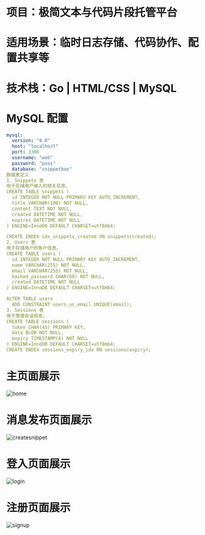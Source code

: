 # 项目：极简文本与代码片段托管平台
# 适用场景：临时日志存储、代码协作、配置共享等
# 技术栈：Go | HTML/CSS | MySQL

# MySQL 配置
```yaml
mysql:
  version: "8.0"
  host: "localhost"
  port: 3306
  username: "web"
  password: "pass"
  database: "snippetbox"
数据表定义
1. Snippets 表
用于存储用户输入的相关信息。
CREATE TABLE snippets (
  id INTEGER NOT NULL PRIMARY KEY AUTO_INCREMENT,
  title VARCHAR(100) NOT NULL,
  content TEXT NOT NULL,
  created DATETIME NOT NULL,
  expires DATETIME NOT NULL
) ENGINE=InnoDB DEFAULT CHARSET=utf8mb4;

CREATE INDEX idx_snippets_created ON snippets(created);
2. Users 表
用于存储用户的账户信息。
CREATE TABLE users (
  id INTEGER NOT NULL PRIMARY KEY AUTO_INCREMENT,
  name VARCHAR(255) NOT NULL,
  email VARCHAR(255) NOT NULL,
  hashed_password CHAR(60) NOT NULL,
  created DATETIME NOT NULL
) ENGINE=InnoDB DEFAULT CHARSET=utf8mb4;

ALTER TABLE users 
  ADD CONSTRAINT users_uc_email UNIQUE(email);
3. Sessions 表
用于管理会话信息。
CREATE TABLE sessions (
  token CHAR(43) PRIMARY KEY,
  data BLOB NOT NULL,
  expiry TIMESTAMP(6) NOT NULL
) ENGINE=InnoDB DEFAULT CHARSET=utf8mb4;
CREATE INDEX sessions_expiry_idx ON sessions(expiry);
```
# 主页面展示
![home](https://github.com/user-attachments/assets/82684fb7-b53f-4f13-ab74-fccf14ad2e93)
# 消息发布页面展示
![createsnippet](https://github.com/user-attachments/assets/339cce99-6402-48e6-9f51-ab295f097b3a)

# 登入页面展示
![login](https://github.com/user-attachments/assets/37b14493-71d1-4cbe-97a5-e8ecd0e27a86)

# 注册页面展示
![signup](https://github.com/user-attachments/assets/d9f3e572-b612-4e1b-9de1-4f6a93385044)


